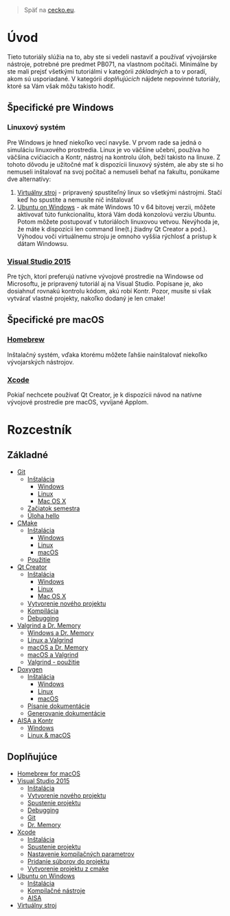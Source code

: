 > Späť na [cecko.eu](www.cecko.eu).

# Úvod

Tieto tutoriály slúžia na to, aby ste si vedeli nastaviť a používať vývojárske nástroje, potrebné pre predmet PB071, na vlastnom počítači. Minimálne by ste mali prejsť všetkými tutoriálmi v kategórii _základných_ a to v poradí, akom sú usporiadané. V kategórii _doplňujúcich_ nájdete nepovinné tutoriály, ktoré sa Vám však môžu takisto hodiť.

## Špecifické pre Windows

### Linuxový systém

Pre Windows je hneď niekoľko vecí navyše. V prvom rade sa jedná o simuláciu linuxového prostredia. Linux je vo väčšine učební, používa ho väčšina cvičiacich a Kontr, nástroj na kontrolu úloh, beží takisto na linuxe. Z tohoto dôvodu je užitočné mať k dispozícii linuxový sýstém, ale aby ste si ho nemuseli inštalovať na svoj počítač a nemuseli behať na fakultu, ponúkame dve alternatívy:

1. [Virtuálny stroj](/virtual-machine/index.md) - pripravený spustiteľný linux so všetkými nástrojmi. Stačí keď ho spustíte a nemusíte nič inštalovať
2. [Ubuntu on Windows](/ubuntu-on-windows/index.md) - ak máte Windows 10 v 64 bitovej verzii, môžete aktivovať túto funkcionalitu, ktorá Vám dodá konzolovú verziu Ubuntu. Potom môžete postupovať v tutoriáloch linuxovou vetvou. Nevýhoda je, že máte k dispozícii len command line\(t.j žiadny Qt Creator a pod.\). Výhodou voči virtuálnemu stroju je omnoho vyššia rýchlosť a prístup k dátam Windowsu.

### [Visual Studio 2015](../visual-studio-2015/index.md)

Pre tých, ktorí preferujú natívne vývojové prostredie na Windowse od Microsoftu, je pripravený tutoriál aj na Visual Studio. Popísane je, ako dosiahnuť rovnakú kontrolu kódom, akú robí Kontr. Pozor, musíte si však vytvárať vlastné projekty, nakoľko dodaný je len cmake!

## Špecifické pre macOS

### [Homebrew](/qt-creator/homebrew-osx.md)

Inštalačný systém, vďaka ktorému môžete ľahšie nainštalovať niekoľko vývojarských nástrojov.

### [Xcode](/xcode/index.md)

Pokiaľ nechcete používať Qt Creator, je k dispozícii návod na natívne vývojové prostredie pre macOS, vyvíjané Applom.

# Rozcestník

## Základné

* [Git](git/index.md)
  * [Inštalácia](git/installation.md)
    * [Windows](git/installation-windows.md)
    * [Linux](git/installation-linux.md)
    * [Mac OS X](git/installation-macosx.md)
  * [Začiatok semestra](git/beginning-of-semester.md)
  * [Úloha hello](git/hello.md)
* [CMake](cmake/index.md)
  * [Inštalácia](cmake/installation.md)
    * [Windows](cmake/installation-windows.md)
    * [Linux](cmake/installation-linux.md)
    * [macOS](cmake/installation-macos.md)
  * [Použitie](cmake/use.md)
* [Qt Creator](qt-creator/index.md)
  * [Inštalácia](qt-creator/installation.md)
    * [Windows](qt-creator/installation-windows.md)
    * [Linux](qt-creator/installation-linux.md)
    * [Mac OS X](qt-creator/installation-macosx.md)
  * [Vytvorenie nového projektu](qt-creator/create.md)
  * [Kompilácia](qt-creator/compilation.md)
  * [Debugging](qt-creator/debug.md)
* [Valgrind a Dr. Memory](memory-leaks/index.md)
  * [Windows a Dr. Memory](memory-leaks/windows_drmemory.md)
  * [Linux a Valgrind](memory-leaks/linux_valgrind.md)
  * [macOS a Dr. Memory](memory-leaks/macos_drmemory.md)
  * [macOS a Valgrind](memory-leaks/mac-osx-valgrind.md)
  * [Valgrind - použitie](memory-leaks/valgrind-pouzitie.md)
* [Doxygen](doxygen/index.md)
  * [Inštalácia](doxygen/installation.md)
    * [Windows](doxygen/installation-windows.md)
    * [Linux](doxygen/installation-linux.md)
    * [macOS](doxygen/installation-mac.md)
  * [Písanie dokumentácie](doxygen/document.md)
  * [Generovanie dokumentácie](doxygen/generate.md)
* [AISA a Kontr](ssh/index.md)
  * [Windows](ssh/windows.md)
  * [Linux & macOS](ssh/linux.md)

## Doplňujúce

* [Homebrew for macOS](qt-creator/homebrew-osx.md)
* [Visual Studio 2015](visual-studio-2015/index.md)
  * [Inštalácia](visual-studio-2015/installation.md)
  * [Vytvorenie nového projektu](visual-studio-2015/create.md)
  * [Spustenie projektu](visual-studio-2015/run.md)
  * [Debugging](visual-studio-2015/debugging.md)
  * [Git](visual-studio-2015/git.md)
  * [Dr. Memory](visual-studio-2015/dr.-memory.md)
* [Xcode](xcode/index.md)
  * [Inštalácia](xcode/installation.md)
  * [Spustenie projektu](xcode/run.md)
  * [Nastavenie kompilačných parametrov](xcode/compilation.md)
  * [Pridanie súborov do projektu](xcode/create.md)
  * [Vytvorenie projektu z cmake](xcode/vytvorenie-projektu-z-cmake.md)
* [Ubuntu on Windows](ubuntu-on-windows/index.md)
  * [Inštalácia](ubuntu-on-windows/installation.md)
  * [Kompilačné nástroje](ubuntu-on-windows/kompilacne-nastroje.md)
  * [AISA](ubuntu-on-windows/aisa.md)
* [Virtuálny stroj](virtual-machine/index.md)




